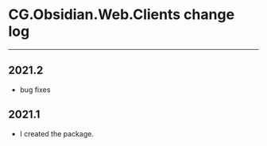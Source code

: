 # CG.Obsidian.Web.Clients change log
---

## 2021.2

* bug fixes

## 2021.1

* I created the package.

